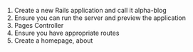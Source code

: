 1) Create a new Rails application and call it alpha-blog
2) Ensure you can run the server and preview the application
3) Pages Controller
4) Ensure you have appropriate routes
5) Create a homepage, about